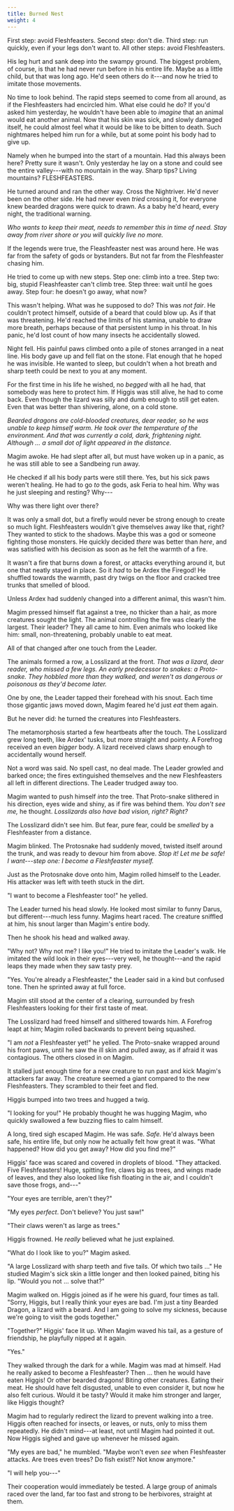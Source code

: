 ```yaml
---
title: Burned Nest
weight: 4
---
```


First step: avoid Fleshfeasters. Second step: don't die. Third step: run quickly, even if your legs don't want to. All other steps: avoid Fleshfeasters.

His leg hurt and sank deep into the swampy ground. The biggest problem, of course, is that he had never run before in his entire life. Maybe as a little child, but that was long ago. He'd seen others do it---and now he tried to imitate those movements.

No time to look behind. The rapid steps seemed to come from all around, as if the Fleshfeasters had encircled him. What else could he do? If you'd asked him yesterday, he wouldn't have been able to _imagine_ that an animal would eat another animal. Now that his skin was sick, and slowly damaged itself, he could almost feel what it would be like to be bitten to death. Such nightmares helped him run for a while, but at some point his body had to give up.

Namely when he bumped into the start of a mountain. Had this always been here? Pretty sure it wasn't. Only yesterday he lay on a stone and could see the entire valley---with no mountain in the way. Sharp tips? Living mountains? FLESHFEASTERS.

He turned around and ran the other way. Cross the Nightriver. He'd never been on the other side. He had never even _tried_ crossing it, for everyone knew bearded dragons were quick to drawn. As a baby he'd heard, every night, the traditional warning.

_Who wants to keep their meat, needs to remember this in time of need. Stay away from river shore or you will quickly live no more._

If the legends were true, the Fleashfeaster nest was around here. He was far from the safety of gods or bystanders. But not far from the Fleshfeaster chasing him. 

He tried to come up with new steps. Step one: climb into a tree. Step two: big, stupid Fleashfeaster can't climb tree. Step three: wait until he goes away. Step four: he doesn't go away, what now?

This wasn't helping. What was he supposed to do? This was _not fair_. He couldn't protect himself, outside of a beard that could blow up. As if that was threatening. He'd reached the limits of his stamina, unable to draw more breath, perhaps because of that persistent lump in his throat. In his panic, he'd lost count of how many insects he accidentally slowed.

Night fell. His painful paws climbed onto a pile of stones arranged in a neat line. His body gave up and fell flat on the stone. Flat enough that he hoped he was invisible. He wanted to sleep, but couldn't when a hot breath and sharp teeth could be next to you at any moment.

For the first time in his life he wished, no _begged_ with all he had, that somebody was here to protect him. If Higgis was still alive, he had to come back. Even though the lizard was silly and dumb enough to still get eaten. Even that was better than shivering, alone, on a cold stone.

_Bearded dragons are cold-blooded creatures, dear reader, so he was unable to keep himself warm. He took over the temperature of the environment. And that was currently a cold, dark, frightening night. Although ... a small dot of light appeared in the distance._

Magim awoke. He had slept after all, but must have woken up in a panic, as he was still able to see a Sandbeing run away.

He checked if all his body parts were still there. Yes, but his sick paws weren't healing. He had to go _to_ the gods, ask Feria to heal him. Why was he just sleeping and resting? Why---

Why was there light over there?

It was only a small dot, but a firefly would never be strong enough to create so much light. Fleshfeasters wouldn't give themselves away like that, right? They wanted to stick to the shadows. Maybe this was a god or someone fighting those monsters. He quickly decided _there_ was better than _here_, and was satisfied with his decision as soon as he felt the warmth of a fire.

It wasn't a fire that burns down a forest, or attacks everything around it, but one that neatly stayed in place. So it _had_ to be Ardex the Firegod! He shuffled towards the warmth, past dry twigs on the floor and cracked tree trunks that smelled of blood.

Unless Ardex had suddenly changed into a different animal, this wasn't him.

Magim pressed himself flat against a tree, no thicker than a hair, as more creatures sought the light. The animal controlling the fire was clearly the largest. Their leader? They all came to him. Even animals who looked like him: small, non-threatening, probably unable to eat meat.

All of that changed after one touch from the Leader.

The animals formed a row, a Losslizard at the front. _That was a lizard, dear reader, who missed a few legs. An early predecessor to snakes: a Proto-snake. They hobbled more than they walked, and weren't as dangerous or poisonous as they'd become later._

One by one, the Leader tapped their forehead with his snout. Each time those gigantic jaws moved down, Magim feared he'd just _eat_ them again.

But he never did: he turned the creatures into Fleshfeasters.

The metamorphosis started a few heartbeats after the touch. The Losslizard grew long teeth, like Ardex' tusks, but more straight and pointy. A Forefrog received an even _bigger_ body. A lizard received claws sharp enough to accidentally wound herself. 

Not a word was said. No spell cast, no deal made. The Leader growled and barked once; the fires extinguished themselves and the new Fleshfeasters all left in different directions. The Leader trudged away too.

Magim wanted to push himself _into_ the tree. That Proto-snake slithered in his direction, eyes wide and shiny, as if fire was behind them. _You don't see me,_ he thought. _Losslizards also have bad vision, right? Right?_

The Losslizard didn't see him. But fear, pure fear, could be _smelled_ by a Fleshfeaster from a distance.

Magim blinked. The Protosnake had suddenly moved, twisted itself around the trunk, and was ready to devour him from above. _Stop it! Let me be safe! I want---step one: I become a Fleshfeaster myself._

Just as the Protosnake dove onto him, Magim rolled himself to the Leader. His attacker was left with teeth stuck in the dirt.

"I want to become a Fleshfeaster too!" he yelled.

The Leader turned his head slowly. He looked most similar to funny Darus, but different---much less funny. Magims heart raced. The creature sniffled at him, his snout larger than Magim's entire body.

Then he shook his head and walked away.

"Why not? Why not me? I like you!" He tried to imitate the Leader's walk. He imitated the wild look in their eyes---very well, he thought---and the rapid leaps they made when they saw tasty prey.

"Yes. You're already a Fleshfeaster," the Leader said in a kind but confused tone. Then he sprinted away at full force.

Magim still stood at the center of a clearing, surrounded by fresh Fleshfeasters looking for their first taste of meat.

The Losslizard had freed himself and slithered towards him. A Forefrog leapt at him; Magim rolled backwards to prevent being squashed.

"I am _not_ a Fleshfeaster yet!" he yelled. The Proto-snake wrapped around his front paws, until he saw the ill skin and pulled away, as if afraid it was contagious. The others closed in on Magim.

It stalled just enough time for a new creature to run past and kick Magim's attackers far away. The creature seemed a giant compared to the new Fleshfeasters. They scrambled to their feet and fled.

Higgis bumped into two trees and hugged a twig.

"I looking for you!" He probably thought he was hugging Magim, who quickly swallowed a few buzzing flies to calm himself.

A long, tired sigh escaped Magim. He was safe. _Safe._ He'd always been safe, his entire life, but only now he actually felt how great it was. "What happened? How did you get away? How did you find me?"

Higgis' face was scared and covered in droplets of blood. "They attacked. Five Fleshfeasters! Huge, spitting fire, claws big as trees, and wings made of leaves, and they also looked like fish floating in the air, and I couldn't save those frogs, and---"

"Your eyes are terrible, aren't they?"

"My eyes _perfect_. Don't believe? You just saw!"

"Their claws weren't as large as trees."

Higgis frowned. He _really_ believed what he just explained.

"What do I look like to you?" Magim asked.

"A large Losslizard with sharp teeth and five tails. Of which two tails ..." He studied Magim's sick skin a little longer and then looked pained, biting his lip. "Would you not ... solve that?"

Magim walked on. Higgis joined as if he were his guard, four times as tall. "Sorry, Higgis, but I really think your eyes are bad. I'm just a tiny Bearded Dragon, a lizard with a beard. And I am going to solve my sickness, because we're going to visit the gods together."

"Together?" Higgis' face lit up. When Magim waved his tail, as a gesture of friendship, he playfully nipped at it again.

"Yes."

They walked through the dark for a while. Magim was mad at himself. Had he really asked to become a Fleshfeaster? Then ... then he would have eaten Higgis! Or other bearded dragons! Biting other creatures. Eating their meat. He should have felt disgusted, unable to even consider it, but now he also felt curious. Would it be tasty? Would it make him stronger and larger, like Higgis thought?

Magim had to regularly redirect the lizard to prevent walking into a tree. Higgis often reached for insects, or leaves, or nuts, only to miss them repeatedly. He didn't mind---at least, not until Magim had pointed it out. Now Higgis sighed and gave up whenever he missed again.

"My eyes are bad," he mumbled. "Maybe won't even _see_ when Fleshfeaster attacks. Are trees even trees? Do fish exist!? Not know anymore."

"I will help you---"

Their cooperation would immediately be tested. A large group of animals raced over the land, far too fast and strong to be herbivores, straight at them.